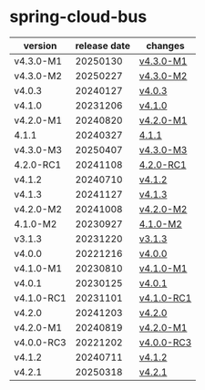 # spring-cloud-bus	


|version|release date|changes|
|---|---|---|
|v4.3.0-M1|20250130|[v4.3.0-M1](./v4.3.0-M1-20250130.md)|
|v4.3.0-M2|20250227|[v4.3.0-M2](./v4.3.0-M2-20250227.md)|
|v4.0.3|20240127|[v4.0.3](./v4.0.3-20240127.md)|
|v4.1.0|20231206|[v4.1.0](./v4.1.0-20231206.md)|
|v4.2.0-M1|20240820|[v4.2.0-M1](./v4.2.0-M1-20240820.md)|
|4.1.1|20240327|[4.1.1](./4.1.1-20240327.md)|
|v4.3.0-M3|20250407|[v4.3.0-M3](./v4.3.0-M3-20250407.md)|
|4.2.0-RC1|20241108|[4.2.0-RC1](./4.2.0-RC1-20241108.md)|
|v4.1.2|20240710|[v4.1.2](./v4.1.2-20240710.md)|
|v4.1.3|20241127|[v4.1.3](./v4.1.3-20241127.md)|
|v4.2.0-M2|20241008|[v4.2.0-M2](./v4.2.0-M2-20241008.md)|
|4.1.0-M2|20230927|[4.1.0-M2](./4.1.0-M2-20230927.md)|
|v3.1.3|20231220|[v3.1.3](./v3.1.3-20231220.md)|
|v4.0.0|20221216|[v4.0.0](./v4.0.0-20221216.md)|
|v4.1.0-M1|20230810|[v4.1.0-M1](./v4.1.0-M1-20230810.md)|
|v4.0.1|20230125|[v4.0.1](./v4.0.1-20230125.md)|
|v4.1.0-RC1|20231101|[v4.1.0-RC1](./v4.1.0-RC1-20231101.md)|
|v4.2.0|20241203|[v4.2.0](./v4.2.0-20241203.md)|
|v4.2.0-M1|20240819|[v4.2.0-M1](./v4.2.0-M1-20240819.md)|
|v4.0.0-RC3|20221202|[v4.0.0-RC3](./v4.0.0-RC3-20221202.md)|
|v4.1.2|20240711|[v4.1.2](./v4.1.2-20240711.md)|
|v4.2.1|20250318|[v4.2.1](./v4.2.1-20250318.md)|
